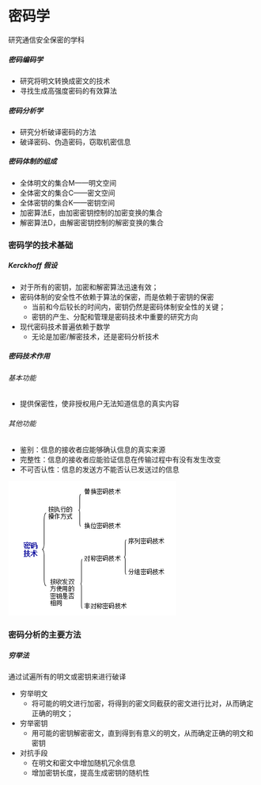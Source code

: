 # 密码学

研究通信安全保密的学科

##### 密码编码学

* 研究将明文转换成密文的技术
* 寻找生成高强度密码的有效算法

##### 密码分析学

* 研究分析破译密码的方法
* 破译密码、伪造密码，窃取机密信息

##### 密码体制的组成

* 全体明文的集合M——明文空间
* 全体密文的集合C——密文空间
* 全体密钥的集合K——密钥空间
* 加密算法E，由加密密钥控制的加密变换的集合
* 解密算法D，由解密密钥控制的解密变换的集合

### 密码学的技术基础

##### Kerckhoff 假设

* 对于所有的密钥，加密和解密算法迅速有效；
* 密码体制的安全性不依赖于算法的保密，而是依赖于密钥的保密
  * 当前和今后较长的时间内，密钥仍然是密码体制安全性的关键；
  * 密钥的产生、分配和管理是密码技术中重要的研究方向
* 现代密码技术普遍依赖于数学
  * 无论是加密/解密技术，还是密码分析技术

##### 密码技术作用

###### 基本功能

* 提供保密性，使非授权用户无法知道信息的真实内容

###### 其他功能

* 鉴别：信息的接收者应能够确认信息的真实来源
* 完整性：信息的接收者应能验证信息在传输过程中有没有发生改变
* 不可否认性：信息的发送方不能否认已发送过的信息

![](/assets/密码技术分类.png)

### 密码分析的主要方法

##### 穷举法

通过试遍所有的明文或密钥来进行破译
* 穷举明文
  * 将可能的明文进行加密，将得到的密文同截获的密文进行比对，从而确定正确的明文；
* 穷举密钥
  * 用可能的密钥解密密文，直到得到有意义的明文，从而确定正确的明文和密钥
* 对抗手段
  * 在明文和密文中增加随机冗余信息
  * 增加密钥长度，提高生成密钥的随机性





